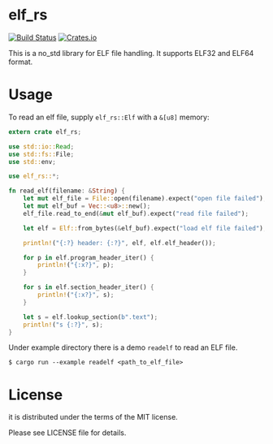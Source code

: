 elf_rs 
===
[![Build Status](https://app.travis-ci.com/vincenthouyi/elf_rs.svg?branch=master)](https://app.travis-ci.com/vincenthouyi/elf_rs)
[![Crates.io](https://img.shields.io/crates/v/elf_rs)](https://crates.io/crates/elf_rs)

This is a no_std library for ELF file handling.
It supports ELF32 and ELF64 format.

Usage
===
To read an elf file, supply `elf_rs::Elf` with a `&[u8]` memory:
```rust
extern crate elf_rs;

use std::io::Read;
use std::fs::File;
use std::env;

use elf_rs::*;

fn read_elf(filename: &String) {
    let mut elf_file = File::open(filename).expect("open file failed");
    let mut elf_buf = Vec::<u8>::new();
    elf_file.read_to_end(&mut elf_buf).expect("read file failed");

    let elf = Elf::from_bytes(&elf_buf).expect("load elf file failed");

    println!("{:?} header: {:?}", elf, elf.elf_header());

    for p in elf.program_header_iter() {
        println!("{:x?}", p);
    }

    for s in elf.section_header_iter() {
        println!("{:x?}", s);
    }

    let s = elf.lookup_section(b".text");
    println!("s {:?}", s);
}
```
Under example directory there is a demo `readelf` to read an ELF file.
```
$ cargo run --example readelf <path_to_elf_file>
```


License
===
it is distributed under the terms of the MIT license.

Please see LICENSE file for details.
